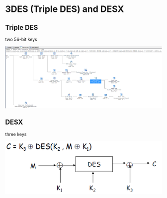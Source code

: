 # 3DES \(Triple DES\) and DESX

## Triple DES

two 56-bit keys

![](../../.gitbook/assets/image%20%28106%29.png)

## DESX

three keys

![](../../.gitbook/assets/image%20%285%29.png)







